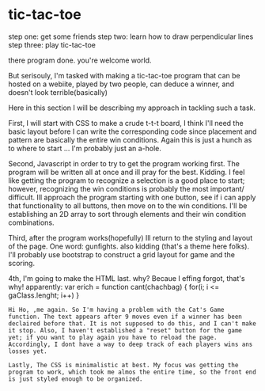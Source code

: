 # tic-tac-toe

step one: get some friends
step two: learn how to draw perpendicular lines
step three: play tic-tac-toe

there program done. you're welcome world.



But serisouly, I'm tasked with making a tic-tac-toe program that can be hosted on a webiite, played by two people, can deduce a winner, and doesn't look terrible(basically)

Here in this section I will  be describing my approach in tackling such a task. 


First, I will start with CSS to make a crude t-t-t board, I think I'll need the basic layout before I can write the corresponding code since placement and pattern are basically the entire win conditions. Again this is just a hunch as to where to start ... I'm probably just an a-hole.


Second, Javascript in order to try to get the program working first. The program will be written all at once and ill pray for the best. Kidding. I feel like getting the program to recognize a selection is a good place to start; however, recognizing the win conditions is probably the most important/ difficult. Ill approach the program starting with one button, see if i can apply that functionality to all buttons, then move on to the win conditions. I'll be establishing an 2D array to sort through elements and their win condition combinations. 

Third, after the program works(hopefully) Ill return to the styling and layout of the page. One word: gunfights. also kidding (that's a theme here folks). I'll probably use bootstrap to construct a grid layout for game and the scoring. 

4th, I'm going to make the HTML last. why? Becaue I effing forgot, that's why! apparently: 
			var erich = function cant(chachbag) { 
				for(i; i <= gaClass.lenght; i++)
		} 



	


	Hi Ho, ,me again. So I'm having a problem with the Cat's Game function. The text appears after 9 moves even if a winner has been declaired before that. It is not supposed to do this, and I can't make it stop. Also, I haven't established a "reset" button for the game yet; if you want to play again you have to reload the page. Accordingly, I dont have a way to deep track of each players wins ans losses yet.

	Lastly, The CSS is minimalistic at best. My focus was getting the program to work, which took me almos the entire time, so the front end is just styled enough to be organized. 


